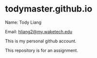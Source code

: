 # todymaster.github.io

Name: Tody Liang

Email: hliang2@my.waketech.edu

This is my personal github account.

This repository is for an assignment.
